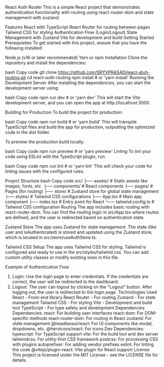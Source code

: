 React Auth Router
This is a simple React project that demonstrates authentication functionality with routing using react-router-dom and state management with zustand.

Features
React with TypeScript
React Router for routing between pages
Tailwind CSS for styling
Authentication Flow (Login/Logout)
State Management with Zustand
Vite for development and build
Getting Started
Prerequisites
To get started with this project, ensure that you have the following installed:

Node.js (v16 or later recommended)
Yarn or npm
Installation
Clone the repository and install the dependencies:

bash
Copy code
git clone https://github.com/SRYVPRASAD/react-atuh-routing.git
cd react-auth-routing
npm install # or 'yarn install'
Running the Development Server
After installing the dependencies, you can start the development server using:

bash
Copy code
npm run dev # or 'yarn dev'
This will start the Vite development server, and you can open the app at http://localhost:3000.

Building for Production
To build the project for production:

bash
Copy code
npm run build # or 'yarn build'
This will transpile TypeScript files and build the app for production, outputting the optimized code in the dist folder.

To preview the production build locally:

bash
Copy code
npm run preview # or 'yarn preview'
Linting
To lint your code using ESLint with the TypeScript plugin, run:

bash
Copy code
npm run lint # or 'yarn lint'
This will check your code for linting issues with the configured rules.

Project Structure
bash
Copy code
src/
├── assets/ # Static assets like images, fonts, etc.
├── components/ # React components
├── pages/ # Pages (for routing)
├── store/ # Zustand store for global state management
├── styles/ # Tailwind CSS configurations
├── App.tsx # Main app component
├── index.tsx # Entry point for React
└── tailwind.config.ts # Tailwind CSS configuration
Routing
The app includes basic routing with react-router-dom. You can find the routing logic in src/App.tsx where routes are defined, and the user is redirected based on authentication state.

Zustand Store
The app uses Zustand for state management. The state (like user and isAuthenticated) is stored and updated using the Zustand store, which is located in src/store/useAuthStore.ts.

Tailwind CSS Setup
The app uses Tailwind CSS for styling. Tailwind is configured and ready to use in the src/styles/tailwind.css. You can add custom utility classes or modify existing ones in this file.

Example of Authentication Flow

1. Login:
   Use the login page to enter credentials.
   If the credentials are correct, the user will be redirected to the dashboard.
2. Logout:
   The user can logout by clicking on the "Logout" button.
   After logging out, the user is redirected to the login page.
   Technologies Used
   React - Front-end library
   React Router - For routing
   Zustand - For state management
   Tailwind CSS - For styling
   Vite - Development and build tool
   TypeScript - For type safety and development
   Dependencies
   Dependencies:
   react: For building user interfaces
   react-dom: For DOM-specific methods
   react-router-dom: For routing in React
   zustand: For state management
   @headlessui/react: For UI components like modal, dropdowns, etc.
   @heroicons/react: For icons
   Dev Dependencies:
   typescript: For TypeScript support
   vite: For the build tool and dev server
   tailwindcss: For utility-first CSS framework
   postcss: For processing CSS with plugins
   autoprefixer: For adding vendor prefixes
   eslint: For linting the code
   @vitejs/plugin-react: Vite plugin for React support
   License
   This project is licensed under the MIT License - see the LICENSE file for details.
